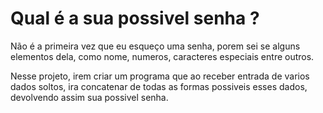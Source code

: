 # Qual é a sua possivel senha ?

Não é a primeira vez que eu esqueço uma senha, porem sei se alguns elementos dela, como nome, numeros, caracteres especiais entre outros.

Nesse projeto, irem criar um programa que ao receber entrada de varios dados soltos, ira concatenar de todas as formas possiveis esses dados, devolvendo assim sua possivel senha.
